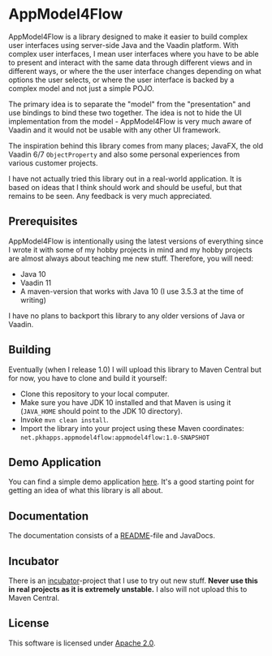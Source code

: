 AppModel4Flow
=============

AppModel4Flow is a library designed to make it easier to build complex user interfaces using server-side Java and the
Vaadin platform. With complex user interfaces, I mean user interfaces where you have to be able to present and interact 
with the same data through different views and in different ways, or where the the user interface changes depending
on what options the user selects, or where the user interface is backed by a complex model and not just a simple POJO.

The primary idea is to separate the "model" from the "presentation" and use bindings to bind these two
together. The idea is not to hide the UI implementation from the model - AppModel4Flow is very much aware of Vaadin and 
it would not be usable with any other UI framework.

The inspiration behind this library comes from many places; JavaFX, the old Vaadin 6/7 `ObjectProperty` and also some
personal experiences from various customer projects.

I have not actually tried this library out in a real-world application. It is based on ideas that I think should work 
and should be useful, but that remains to be seen. Any feedback is very much appreciated.

## Prerequisites

AppModel4Flow is intentionally using the latest versions of everything since I wrote it with some of my hobby projects
in mind and my hobby projects are almost always about teaching me new stuff. Therefore, you will need:

* Java 10
* Vaadin 11
* A maven-version that works with Java 10 (I use 3.5.3 at the time of writing)

I have no plans to backport this library to any older versions of Java or Vaadin.

## Building

Eventually (when I release 1.0) I will upload this library to Maven Central but for now, you have to clone and build 
it yourself:

* Clone this repository to your local computer.
* Make sure you have JDK 10 installed and that Maven is using it (`JAVA_HOME` should point to the JDK 10 directory).
* Invoke `mvn clean install`.
* Import the library into your project using these Maven coordinates: `net.pkhapps.appmodel4flow:appmodel4flow:1.0-SNAPSHOT`

## Demo Application

You can find a simple demo application [here](appmodel4flow-demo). It's a good starting point for getting an idea of
what this library is all about.

## Documentation

The documentation consists of a [README](appmodel4flow/README.md)-file and JavaDocs.

## Incubator

There is an [incubator](appmodel4flow-incubator)-project that I use to try out new stuff. **Never use this in real 
projects as it is extremely unstable.** I also will not upload this to Maven Central.

## License

This software is licensed under [Apache 2.0](LICENSE-2.0.txt).

